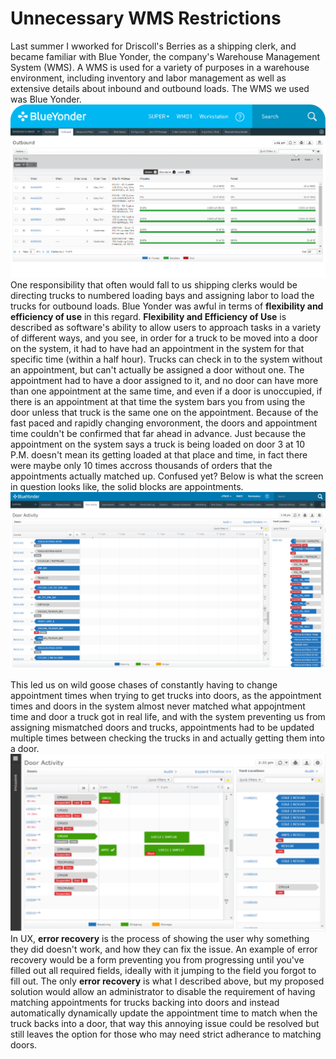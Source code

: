 # Unnecessary WMS Restrictions
Last summer I wworked for Driscoll's Berries as a shipping clerk, and became familiar with Blue Yonder, the company's Warehouse Management System (WMS). A WMS is used for a variety of purposes in a warehouse environment, including inventory and labor management as well as extensive details about inbound and outbound loads. The WMS we used was Blue Yonder.
![Blue Yonder](blueyonder.png)
One responsibility that often would fall to us shipping clerks would be directing trucks to numbered loading bays and assigning labor to load the trucks for outbound loads. Blue Yonder was awful in terms of **flexibility and efficiency of use** in this regard. **Flexibility and Efficiency of Use** is described as software's ability to allow users to approach tasks in a variety of different ways, and you see, in order for a truck to be moved into a door on the system, it had to have had an appointment in the system for that specific time (within a half hour). Trucks can check in to the system without an appointment, but can't actually be assigned a door without one. The appointment had to have a door assigned to it, and no door can have more than one appointment at the same time, and even if a door is unoccupied, if there is an appointment at that time the system bars you from using the door unless that truck is the same one on the appointment. Because of the fast paced and rapidly changing envoronment, the doors and appointment time couldn't be confirmed that far ahead in advance. Just because the appointment on the system says a truck is being loaded on door 3 at 10 P.M. doesn't mean its getting loaded at that place and time, in fact there were maybe only 10 times accross thousands of orders that the appointments actually matched up. Confused yet? Below is what the screen in question looks like, the solid blocks are appointments.
![Door Activity](TryonBlogPost_WMS-ReportsDashboards2-1024x576.png)

This led us on wild goose chases of constantly having to change appointment times when trying to get trucks into doors, as the appointment times and doors in the system almost never matched what appojntment time and door a truck got in real life, and with the system preventing us from assigning mismatched doors and trucks, appointments had to be updated multiple times between checking the trucks in and actually getting them into a door.
![More door act](apps.41086.81d772bb-ca78-416f-b0ec-101783edfa8a.ce6125cc-975d-4553-aa9a-4d632a2b8002.6eddd9d7-58e9-48a5-87db-7060b0136923.png)
In UX, **error recovery** is the process of showing the user why something they did doesn't work, and how they can fix the issue. An example of error recovery would be a form preventing you from progressing until you've filled out all required fields, ideally with it jumping to the field you forgot to fill out. The only **error recovery** is what I described above, but my proposed solution would allow an administrator to disable the requirement of having matching appointments for trucks backing into doors and instead automatically dynamically update the appointment time to match when the truck backs into a door, that way this annoying issue could be resolved but still leaves the option for those who may need strict adherance to matching doors. 
